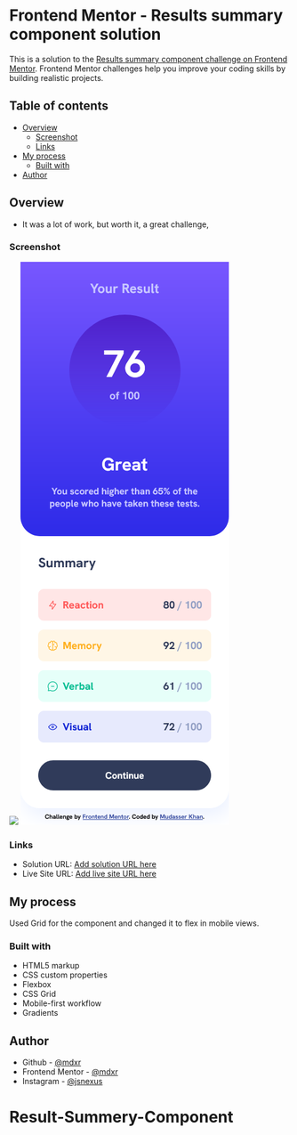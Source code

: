 # Frontend Mentor - Results summary component solution

This is a solution to the [Results summary component challenge on Frontend Mentor](https://www.frontendmentor.io/challenges/results-summary-component-CE_K6s0maV). Frontend Mentor challenges help you improve your coding skills by building realistic projects. 

## Table of contents

- [Overview](#overview)
  - [Screenshot](#screenshot)
  - [Links](#links)
- [My process](#my-process)
  - [Built with](#built-with)
- [Author](#author)

## Overview
- It was a lot of work, but worth it, a great challenge,

### Screenshot

![](./screenshots/desktop.png)
![](./screenshots/mobile.png)

### Links
- Solution URL: [Add solution URL here](https://your-solution-url.com)
- Live Site URL: [Add live site URL here](https://your-live-site-url.com)

## My process
  Used Grid for the component and changed it to flex in mobile views.

### Built with

- HTML5 markup
- CSS custom properties
- Flexbox
- CSS Grid
- Mobile-first workflow
- Gradients

 
## Author
- Github - [@mdxr](https://github.com/Mdxr)
- Frontend Mentor - [@mdxr](https://www.frontendmentor.io/profile/mdxr)
- Instagram - [@jsnexus](https://instagram.com/jsnexus)

# Result-Summery-Component
